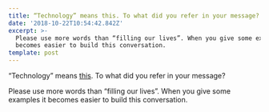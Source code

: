 ```yaml
---
title: “Technology” means this. To what did you refer in your message?
date: '2018-10-22T10:54:42.842Z'
excerpt: >-
  Please use more words than “filling our lives”. When you give some examples it
  becomes easier to build this conversation.
template: post
---
```

“Technology” means [this](https://www.collinsdictionary.com/dictionary/english/technology). To what did you refer in your message?

Please use more words than “filling our lives”. When you give some examples it becomes easier to build this conversation.
